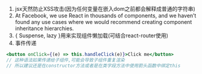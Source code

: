 1. jsx天然防止XSS攻击(因为任何变量在嵌入dom之前都会解释成普通的字符串)
1. At Facebook, we use React in thousands of components, and we haven’t found any use cases where we would recommend creating component inheritance hierarchies.
1. { Suspense, lazy }用来实现组件懒加载(可结合react-router使用)
1. 事件传递
  ```jsx
  <button onClick={(e) => this.handleClick(e)}>Click me</button>
  // 这种语法如果传递给子组件,可能会导致子组件重复渲染
  // 所以建议还是在constructor方法或者是在类字段方法中使用箭头函数中绑定this
  ```
  
